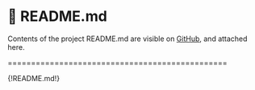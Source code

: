 # 📜 README.md

Contents of the project README.md are visible on [GitHub](https://github.com/Lodestone-Team/lodestone), and attached here.

===============================================   

{!README.md!}